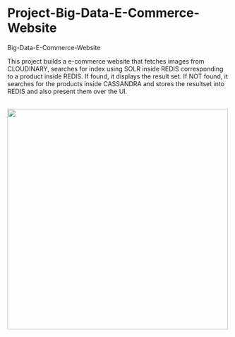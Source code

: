 # Project-Big-Data-E-Commerce-Website
Big-Data-E-Commerce-Website

This project builds a e-commerce website that fetches images from CLOUDINARY, searches for index using SOLR inside REDIS corresponding to
a product inside REDIS. If found, it displays the result set. If NOT found, it searches for the products inside CASSANDRA and stores the 
resultset into REDIS and also present them over the UI.

<br>
<img height = "500" src = "https://cloud.githubusercontent.com/assets/16638648/21870920/0103130a-d82d-11e6-806e-ec5121d19912.jpg" />
<br>
